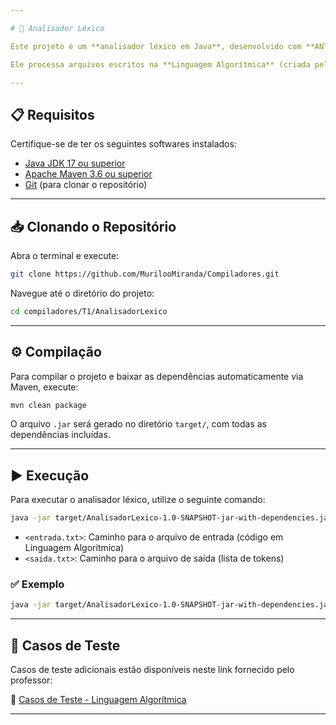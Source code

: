 ```yaml
---

# 🧠 Analisador Léxico

Este projeto é um **analisador léxico em Java**, desenvolvido com **ANTLR 4** e gerenciado via **Apache Maven**.

Ele processa arquivos escritos na **Linguagem Algorítmica** (criada pelo prof. Jander - DC/UFSCar), produzindo como saída uma lista de tokens reconhecidos.

---
```


## 📋 Requisitos

Certifique-se de ter os seguintes softwares instalados:

- [Java JDK 17 ou superior](https://jdk.java.net/)
- [Apache Maven 3.6 ou superior](https://maven.apache.org/)
- [Git](https://git-scm.com/) (para clonar o repositório)

---

## 📥 Clonando o Repositório

Abra o terminal e execute:

```bash
git clone https://github.com/MurilooMiranda/Compiladores.git
```

Navegue até o diretório do projeto:

```bash
cd compiladores/T1/AnalisadorLexico
```

---

## ⚙️ Compilação

Para compilar o projeto e baixar as dependências automaticamente via Maven, execute:

```bash
mvn clean package
```

O arquivo `.jar` será gerado no diretório `target/`, com todas as dependências incluídas.

---

## ▶️ Execução

Para executar o analisador léxico, utilize o seguinte comando:

```bash
java -jar target/AnalisadorLexico-1.0-SNAPSHOT-jar-with-dependencies.jar <entrada.txt> <saida.txt>
```

- `<entrada.txt>`: Caminho para o arquivo de entrada (código em Linguagem Algorítmica)
- `<saida.txt>`: Caminho para o arquivo de saída (lista de tokens)

### ✅ Exemplo

```bash
java -jar target/AnalisadorLexico-1.0-SNAPSHOT-jar-with-dependencies.jar exemplos/entrada.txt exemplos/saida.txt
```

---

## 🧪 Casos de Teste

Casos de teste adicionais estão disponíveis neste link fornecido pelo professor:

📁 [Casos de Teste - Linguagem Algorítmica](https://drive.google.com/file/d/1SwQg-O3dG_N5okejIwTe1ujFUjffw6R_/view)

---

